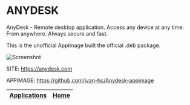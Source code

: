 # ANYDESK
 
 AnyDesk - Remote desktop application.
 Access any device at any time. From anywhere. Always secure and fast.
 
 This is the unofficial AppImage built the official .deb package.
 
 ![Screenshot](https://dl.flathub.org/repo/screenshots/com.anydesk.Anydesk-stable/752x423/com.anydesk.Anydesk-b8f4a58c33a1e1603bad8a835f244173.png)
 
 SITE: https://anydesk.com
 
 APPIMAGE: https://github.com/ivan-hc/Anydesk-appimage

 | [Applications](https://portable-linux-apps.github.io/apps.html) | [Home](https://portable-linux-apps.github.io)
 | --- | --- |
